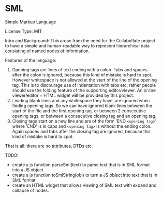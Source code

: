  
# SML
Simple Markup Language

License Type: MIT 

Intro and Background: This arose from the need for the CollaboRate project to have a simple and human-readable way to represent hierarchical data consisting of named nodes of information.

Features of the language:
1. Opening tags are lines of text ending with a colon. Tabs and spaces after the colon is ignored, because this kind of mistake is hard to spot. However whitespace is not allowed at the start of the line of the opening tag. This is to discourage use of indentation with tabs etc; rather people should use the folding feature of the supporting editor/viewer. An online viewer/editor + HTML widget will be provided by this project.
2. Leading blank lines and any whitespace they have, are ignored when finding opening tags. So we can have ignored blank lines between the start of the file and the first opening tag, or between 2 consecutive opening tags, or between a consecutive closing tag and an opening tag.
3. Closing tags start on a new line and are of the form 'END `<opening tag>`' where 'END' is in caps and `<opening tag>` is without the ending colon. Again spaces and tabs after the closing tag are ignored, because this kind of mistake is hard to spot.
 
 That is all: there are no attributes, DTDs etc.
 
 TODO: 
 - create a js function parseSml(text) to parse text that is in SML format into a JS object
 - create a js function toSmlString(obj) to turn a JS object into text that is in SML format
 - create an HTML widget that allows viewing of SML text with expand and collapse of nodes.
